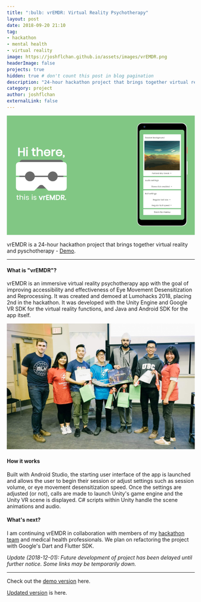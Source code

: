 ```yaml
---
title: ":bulb: vrEMDR: Virtual Reality Psychotherapy"
layout: post
date: 2018-09-20 21:10
tag: 
- hackathon
- mental health
- virtual reality
image: https://joshflchan.github.io/assets/images/vrEMDR.png
headerImage: false
projects: true
hidden: true # don't count this post in blog pagination
description: "24-hour hackathon project that brings together virtual reality and pyschotherapy."
category: project
author: joshflchan
externalLink: false
---
```


![Screenshot](https://raw.githubusercontent.com/joshflchan/joshflchan.github.io/master/assets/images/vrEMDR.PNG)

vrEMDR is a 24-hour hackathon project that brings together virtual reality and pyschotherapy - [Demo](https://eemdr.tech/).

---

#### What is "vrEMDR"?
vrEMDR is an immersive virtual reality psychotherapy app with the goal of improving accessibility and effectiveness 
of Eye Movement Desensitization and Reprocessing. It was created and demoed at Lumohacks 2018, placing 2nd in the 
hackathon. It was developed with the Unity Engine and Google VR SDK for the virtual reality functions, and Java and Android SDK for the app itself. 

![Screenshot](https://raw.githubusercontent.com/joshflchan/joshflchan.github.io/master/assets/images/lumohacks_group.jpg)

#### How it works 

Built with Android Studio, the starting user interface of the app is launched and allows the user to begin their session 
or adjust settings such as session volume, or eye movement desensitization speed. Once the settings are adjusted (or not), 
calls are made to launch Unity's game engine and the Unity VR scene is displayed. C# scripts within Unity handle the 
scene animations and audio.

#### What's next?

I am continuing vrEMDR in collaboration with members of my [hackathon](https://adinkwok.com/) [team](http://georgexu99.github.io) 
and medical health professionals. We plan on refactoring the project with Google's Dart and Flutter SDK. 

*Update (2018-12-01): Future development of project has been delayed until further notice. Some links may be temporarily down.* 

---

Check out the [demo version](https://eemdr.tech/) here.

[Updated version](https://vremdr.io/) is here. 
